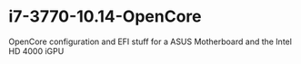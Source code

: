 # i7-3770-10.14-OpenCore
OpenCore configuration and EFI stuff for a ASUS Motherboard and the Intel HD 4000 iGPU
